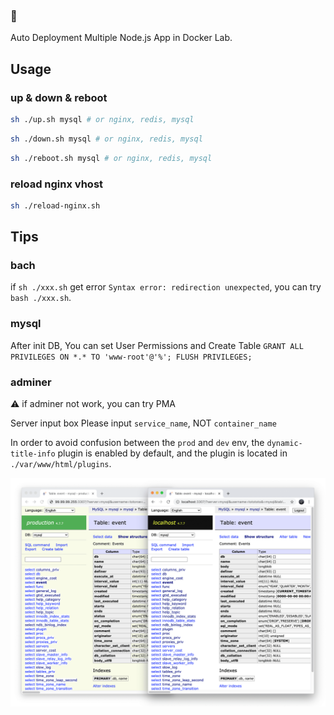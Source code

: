 ### 🌈

Auto Deployment Multiple Node.js App in Docker Lab.

## Usage

### up & down & reboot

```bash
sh ./up.sh mysql # or nginx, redis, mysql
```

```bash
sh ./down.sh mysql # or nginx, redis, mysql
```

```bash
sh ./reboot.sh mysql # or nginx, redis, mysql
```

### reload nginx vhost

```bash
sh ./reload-nginx.sh
```


## Tips

### bach

if `sh ./xxx.sh` get error `Syntax error: redirection unexpected`, you can try `bash ./xxx.sh`.

### mysql

After init DB, You can set User Permissions and Create Table
`GRANT ALL PRIVILEGES ON *.* TO 'www-root'@'%'; FLUSH PRIVILEGES;`

### adminer

⚠️ if adminer not work, you can try PMA

Server input box Please input `service_name`, NOT `container_name`

In order to avoid confusion between the `prod` and `dev` env, the `dynamic-title-info` plugin is enabled by default, and the plugin is located in `./var/www/html/plugins`.

![dynamic-title-info-snapshop](./var/www/html/plugins/dynamic-title-info-snapshop.png)
